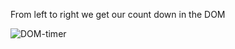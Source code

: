 From left to right we get our count down in the DOM




![DOM-timer](https://user-images.githubusercontent.com/37848207/164990367-3f334909-0f94-4786-a2d2-e7264c8342f8.png)

